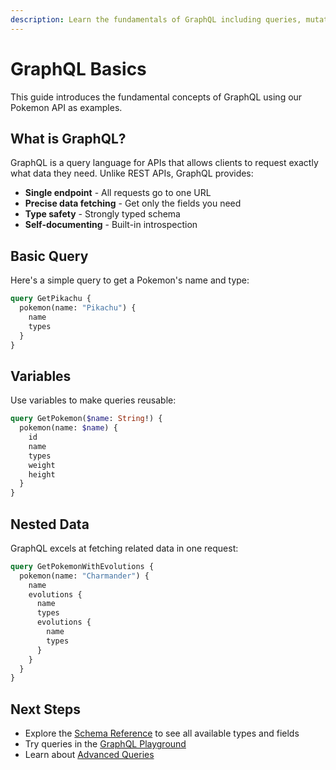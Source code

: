 ```yaml
---
description: Learn the fundamentals of GraphQL including queries, mutations, and subscriptions with practical Pokemon examples
---
```


# GraphQL Basics

This guide introduces the fundamental concepts of GraphQL using our Pokemon API as examples.

## What is GraphQL?

GraphQL is a query language for APIs that allows clients to request exactly what data they need. Unlike REST APIs, GraphQL provides:

- **Single endpoint** - All requests go to one URL
- **Precise data fetching** - Get only the fields you need
- **Type safety** - Strongly typed schema
- **Self-documenting** - Built-in introspection

## Basic Query

Here's a simple query to get a Pokemon's name and type:

```graphql
query GetPikachu {
  pokemon(name: "Pikachu") {
    name
    types
  }
}
```

## Variables

Use variables to make queries reusable:

```graphql
query GetPokemon($name: String!) {
  pokemon(name: $name) {
    id
    name
    types
    weight
    height
  }
}
```

## Nested Data

GraphQL excels at fetching related data in one request:

```graphql
query GetPokemonWithEvolutions {
  pokemon(name: "Charmander") {
    name
    evolutions {
      name
      types
      evolutions {
        name
        types
      }
    }
  }
}
```

## Next Steps

- Explore the [Schema Reference](/schema) to see all available types and fields
- Try queries in the [GraphQL Playground](/playground)
- Learn about [Advanced Queries](/guides/advanced-queries)
